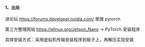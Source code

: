 #### 1、出处

进论坛 https://forums.developer.nvidia.com/  里搜 pytorch

第三方整理网站 https://elinux.org/Jetson_Nano -> PyTorch 安装程序



具体安装方式：采用虚拟机传输安装程序到板子上，再解压实现安装